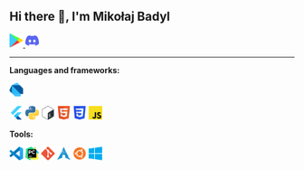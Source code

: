 ## Hi there 👋, I'm Mikołaj Badyl
 <p align="left">
  <a href="https://play.google.com/store/apps/dev?id=7820499561754221571">
    <img alt="Google Play" title="GooglePlay" height="24" width="24" src="assets/googleplay.svg">
  </a>
   <a href="https://discordapp.com/users/412617753854345217">
    <img alt="Discord" title="Discord" height="24" width="24" src="assets/discord.svg">
  </a>
</p>

<hr>

**Languages and frameworks:**
 <p align="left">
    <img alt="Dart" title="Dart" height="24" width="24" src="assets/dart.svg">
    <p>   </p>
    <img alt="Flutter" title="Flutter" height="24" width="24" src="assets/flutter.svg">
    <img alt="Python" title="Python" height="24" width="24" src="assets/python.svg">
    <img alt="Bash" title="Bash" height="24" width="24" src="assets/bash.svg">
    <img alt="HTML5" title="Html" height="24" width="24" src="assets/html.svg">
    <img alt="CSS" title="Css" height="24" width="24" src="assets/css.svg">
    <img alt="JavaScript" title="JavaScript" height="24" width="24" src="assets/js.svg">
</p>

**Tools:**
 <p align="left">
    <img alt="Visual Studio Code" title="vscode" height="24" width="24" src="assets/vscode.svg">
    <img alt="Pycharm" title="Pycharm" height="24" width="24" src="assets/pycharm.svg">
    <img alt="Git" title="Git" height="24" width="24" src="assets/git.svg">
    <img alt="Arch Linux" title="Arch" height="24" width="24" src="assets/archlinux.svg">
    <img alt="Ubuntu" title="Ubuntu" height="24" width="24" src="assets/ubuntu.svg">
    <img alt="Windows" title="Windows" height="24" width="24" src="assets/windows.svg">
</p>

